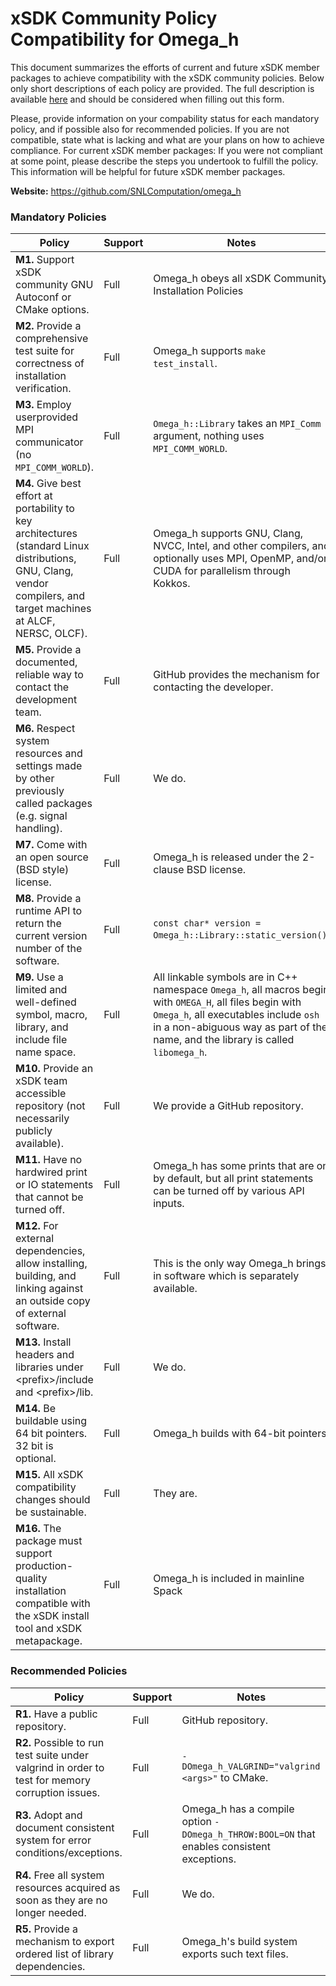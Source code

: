 # xSDK Community Policy Compatibility for Omega_h

This document summarizes the efforts of current and future xSDK member packages to achieve compatibility with the xSDK community policies. Below only short descriptions of each policy are provided. The full description is available [here](https://docs.google.com/document/d/1DCx2Duijb0COESCuxwEEK1j0BPe2cTIJ-AjtJxt3290/edit#heading=h.2hp5zbf0n3o3)
and should be considered when filling out this form.

Please, provide information on your compability status for each mandatory policy, and if possible also for recommended policies.
If you are not compatible, state what is lacking and what are your plans on how to achieve compliance.
For current xSDK member packages: If you were not compliant at some point, please describe the steps you undertook to fulfill the policy. This information will be helpful for future xSDK member packages.

**Website:** https://github.com/SNLComputation/omega_h

### Mandatory Policies

| Policy                 |Support| Notes                   |
|------------------------|-------|-------------------------|
|**M1.** Support xSDK community GNU Autoconf or CMake options. |Full| Omega\_h obeys all xSDK Community Installation Policies|
|**M2.** Provide a comprehensive test suite for correctness of installation verification. |Full| Omega_h supports `make test_install`. |
|**M3.** Employ userprovided MPI communicator (no `MPI_COMM_WORLD`). |Full| `Omega_h::Library` takes an `MPI_Comm` argument, nothing uses `MPI_COMM_WORLD`. |
|**M4.** Give best effort at portability to key architectures (standard Linux distributions, GNU, Clang, vendor compilers, and target machines at ALCF, NERSC, OLCF). |Full| Omega_h supports GNU, Clang, NVCC, Intel, and other compilers, and optionally uses MPI, OpenMP, and/or CUDA for parallelism through Kokkos. |
|**M5.** Provide a documented, reliable way to contact the development team. |Full| GitHub provides the mechanism for contacting the developer. |
|**M6.** Respect system resources and settings made by other previously called packages (e.g. signal handling). |Full| We do. |
|**M7.** Come with an open source (BSD style) license. |Full| Omega_h is released under the 2-clause BSD license. |
|**M8.** Provide a runtime API to return the current version number of the software. |Full| `const char* version = Omega_h::Library::static_version()`. |
|**M9.** Use a limited and well-defined symbol, macro, library, and include file name space. |Full| All linkable symbols are in C++ namespace `Omega_h`, all macros begin with `OMEGA_H`, all files begin with `Omega_h`, all executables include `osh` in a non-abiguous way as part of the name, and the library is called `libomega_h`. |
|**M10.** Provide an xSDK team accessible repository (not necessarily publicly available). |Full| We provide a GitHub repository. |
|**M11.** Have no hardwired print or IO statements that cannot be turned off. |Full| Omega_h has some prints that are on by default, but all print statements can be turned off by various API inputs. |
|**M12.** For external dependencies, allow installing, building, and linking against an outside copy of external software. |Full| This is the only way Omega_h brings in software which is separately available. |
|**M13.** Install headers and libraries under \<prefix\>/include and \<prefix\>/lib. |Full| We do. |
|**M14.** Be buildable using 64 bit pointers. 32 bit is optional. |Full| Omega_h builds with 64-bit pointers. |
|**M15.** All xSDK compatibility changes should be sustainable. |Full| They are. |
|**M16.** The package must support production-quality installation compatible with the xSDK install tool and xSDK metapackage. |Full| Omega_h is included in mainline Spack

### Recommended Policies

| Policy                 |Support| Notes                   |
|------------------------|-------|-------------------------|
|**R1.** Have a public repository. |Full| GitHub repository. |
|**R2.** Possible to run test suite under valgrind in order to test for memory corruption issues. |Full| `-DOmega_h_VALGRIND="valgrind <args>"` to CMake. |
|**R3.** Adopt and document consistent system for error conditions/exceptions. |Full| Omega_h has a compile option `-DOmega_h_THROW:BOOL=ON` that enables consistent exceptions. |
|**R4.** Free all system resources acquired as soon as they are no longer needed. |Full| We do. |
|**R5.** Provide a mechanism to export ordered list of library dependencies. |Full| Omega_h's build system exports such text files. |
